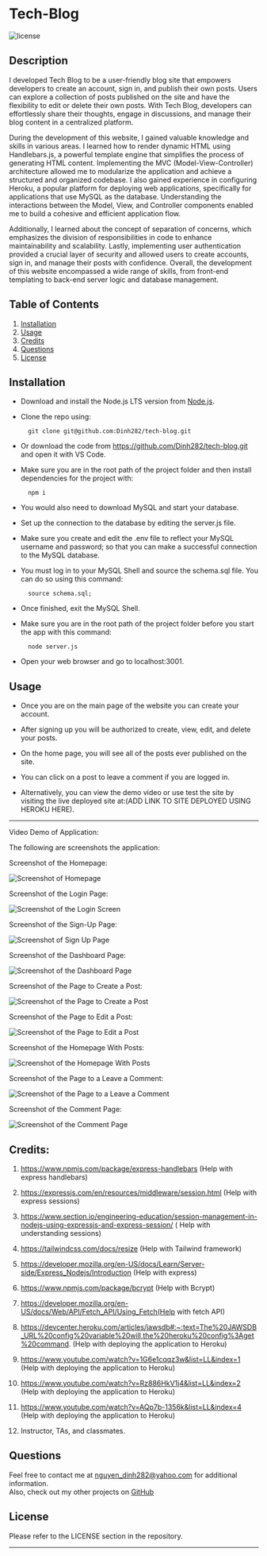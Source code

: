 # Tech-Blog

![license](https://img.shields.io/badge/License-MIT-yellowgreen)

## Description

I developed Tech Blog to be a user-friendly blog site that empowers developers to create an account, sign in, and publish their own posts. Users can explore a collection of posts published on the site and have the flexibility to edit or delete their own posts. With Tech Blog, developers can effortlessly share their thoughts, engage in discussions, and manage their blog content in a centralized platform.

During the development of this website, I gained valuable knowledge and skills in various areas. I learned how to render dynamic HTML using Handlebars.js, a powerful template engine that simplifies the process of generating HTML content. Implementing the MVC (Model-View-Controller) architecture allowed me to modularize the application and achieve a structured and organized codebase. I also gained experience in configuring Heroku, a popular platform for deploying web applications, specifically for applications that use MySQL as the database. Understanding the interactions between the Model, View, and Controller components enabled me to build a cohesive and efficient application flow. 

Additionally, I learned about the concept of separation of concerns, which emphasizes the division of responsibilities in code to enhance maintainability and scalability. Lastly, implementing user authentication provided a crucial layer of security and allowed users to create accounts, sign in, and manage their posts with confidence. Overall, the development of this website encompassed a wide range of skills, from front-end templating to back-end server logic and database management.


## Table of Contents
1. [Installation](#installation)
2. [Usage](#usage)
3. [Credits](#credits)
4. [Questions](#questions)  
5. [License](#license)


## Installation

- Download and install the Node.js LTS version from [Node.js](https://nodejs.org/en).
- Clone the repo using:

        git clone git@github.com:Dinh282/tech-blog.git

 - Or download the code from https://github.com/Dinh282/tech-blog.git and
open it with VS Code.       
- Make sure you are in the root path of the project folder and then install dependencies for the project with:

        npm i

- You would also need to download MySQL and start your database. 
- Set up the connection to the database by editing the server.js file. 
- Make sure you create and edit the .env file to reflect your MySQL username and password; so that you can make a successful connection to the MySQL database.
- You must log in to your MySQL Shell and source the schema.sql file. You can do so using this command:

        source schema.sql;  

- Once finished, exit the MySQL Shell.
- Make sure you are in the root path of the project folder before you start the app with this command:

        node server.js

- Open your web browser and go to localhost:3001.


## Usage

- Once you are on the main page of the website you can create your account.
- After signing up you will be authorized to create, view, edit, and delete your posts.
- On the home page, you will see all of the posts ever published on the site.
- You can click on a post to leave a comment if you are logged in.


- Alternatively, you can view the demo video or use test the site by visiting the live deployed site at:(ADD LINK TO SITE DEPLOYED USING HEROKU HERE).

---

Video Demo of Application:



The following are screenshots the application:

Screenshot of the Homepage:

![Screenshot of Homepage](./assets/homepage-not-loggedin.jpg)

Screenshot of the Login Page:

![Screenshot of the Login Screen](./assets/login-screen.jpg)

Screenshot of the Sign-Up Page:

![Screenshot of Sign Up Page](./assets/signup-screen.jpg)

Screenshot of the Dashboard Page:

![Screenshot of the Dashboard Page](./assets/dashboard-screen.jpg)

Screenshot of the Page to Create a Post:

![Screenshot of the Page to Create a Post](./assets/create-post-screen.jpg)

Screenshot of the Page to Edit a Post:

![Screenshot of the Page to Edit a Post](./assets/edit-post-page.jpg)

Screenshot of the Homepage With Posts: 

![Screenshot of the Homepage With Posts](./assets/homepage-with-posts.jpg)

Screenshot of the Page to a Leave a Comment:

![Screenshot of the Page to a Leave a Comment](./assets/leave-comment-page.jpg)

Screenshot of the Comment Page:

![Screenshot of the Comment Page](./assets/comment-page.jpg)


## Credits:
1. https://www.npmjs.com/package/express-handlebars (Help with express handlebars)

2. https://expressjs.com/en/resources/middleware/session.html (Help with express sessions)

3. https://www.section.io/engineering-education/session-management-in-nodejs-using-expressjs-and-express-session/ ( Help with understanding sessions)

4. https://tailwindcss.com/docs/resize (Help with Tailwind framework)

5. https://developer.mozilla.org/en-US/docs/Learn/Server-side/Express_Nodejs/Introduction (Help with express)

6. https://www.npmjs.com/package/bcrypt (Help with Bcrypt)

7. https://developer.mozilla.org/en-US/docs/Web/API/Fetch_API/Using_Fetch(Help with fetch API)

8. https://devcenter.heroku.com/articles/jawsdb#:~:text=The%20JAWSDB_URL%20config%20variable%20will,the%20heroku%20config%3Aget%20command. (Help with deploying the application to Heroku)

9. https://www.youtube.com/watch?v=1G6e1cqqz3w&list=LL&index=1 (Help with deploying the application to Heroku)

10. https://www.youtube.com/watch?v=Rz886HkV1j4&list=LL&index=2 (Help with deploying the application to Heroku)

11. https://www.youtube.com/watch?v=AQp7b-1356k&list=LL&index=4 (Help with deploying the application to Heroku)

12. Instructor, TAs, and classmates.

## Questions
Feel free to contact me at nguyen_dinh282@yahoo.com for additional information.  
Also, check out my other projects on [GitHub](https://github.com/Dinh282)


## License

Please refer to the LICENSE section in the repository.


---